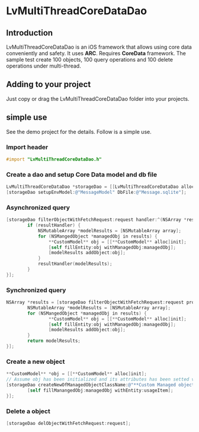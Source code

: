# LvMultiThreadCoreDataDao

## Introduction

LvMultiThreadCoreDataDao is an iOS framework that allows using core data conveniently and safety. It uses **ARC**. Requires **CoreData** framework. The sample test create 100 objects, 100 query operations and 100 delete operations under multi-thread.

## Adding to your project
Just copy or drag the LvMultiThreadCoreDataDao folder into your projects.

## simple use
See the demo project for the details. Follow is a simple use.
### Import header

```` objective-c
#import "LvMultiThreadCoreDataDao.h"
````

### Create a dao and setup Core Data model and db file

```` objective-c
LvMultiThreadCoreDataDao *storageDao = [[LvMultiThreadCoreDataDao alloc]init];
[storageDao setupEnvModel:@"MessageModel" DbFile:@"Message.sqlite"];
````

### Asynchronized query 
```` objective-c
[storageDao filterObjectWithFetchRequest:request handler:^(NSArray *results, NSError *err){
        if (resultHandler) {
            NSMutableArray *modelResults = [NSMutableArray array];
            for (NSMangedObject *managedObj in results) {
                **CustomModel** obj = [[**CustomModel** alloc]init];
                [self fillEntity:obj withManagedObj:managedObj];
                [modelResults addObject:obj];
            }
            resultHandler(modelResults);
        }
}];
````
### Synchronized query
```` objective-c
NSArray *results = [storageDao filterObjectWithFetchRequest:request processor:^NSArray* (NSArray *results, NSError *err){
        NSMutableArray *modelResults = [NSMutableArray array];
        for (NSMangedObject *managedObj in results) {
                **CustomModel** obj = [[**CustomModel** alloc]init];
                [self fillEntity:obj withManagedObj:managedObj];
                [modelResults addObject:obj];
        }
        return modelResults;
}];
````
### Create a new object
```` objective-c
**CustomModel** *obj = [[**CustomModel** alloc]init];
// Assume obj has been initialized and its attributes has been setted values
[storageDao createNewOfManagedObjectClassName:@"**Custom Managed object class name**" operate:^(NSManagedObject *managedObj){
        [self fillManangedObj:managedObj withEntity:usageItem];
}];
````
### Delete a object
```` objective-c
[storageDao delObjectWithFetchRequest:request];
````



